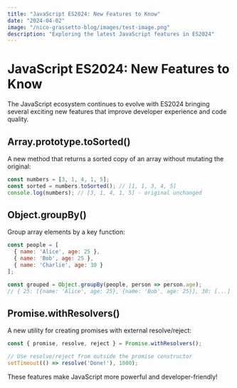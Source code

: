 ```yaml
---
title: "JavaScript ES2024: New Features to Know"
date: "2024-04-02"
image: "/nico-grassetto-blog/images/test-image.png"
description: "Exploring the latest JavaScript features in ES2024"
---
```


# JavaScript ES2024: New Features to Know

The JavaScript ecosystem continues to evolve with ES2024 bringing several exciting new features that improve developer experience and code quality.

## Array.prototype.toSorted()

A new method that returns a sorted copy of an array without mutating the original:

```javascript
const numbers = [3, 1, 4, 1, 5];
const sorted = numbers.toSorted(); // [1, 1, 3, 4, 5]
console.log(numbers); // [3, 1, 4, 1, 5] - original unchanged
```

## Object.groupBy()

Group array elements by a key function:

```javascript
const people = [
  { name: 'Alice', age: 25 },
  { name: 'Bob', age: 25 },
  { name: 'Charlie', age: 30 }
];

const grouped = Object.groupBy(people, person => person.age);
// { 25: [{name: 'Alice', age: 25}, {name: 'Bob', age: 25}], 30: [...] }
```

## Promise.withResolvers()

A new utility for creating promises with external resolve/reject:

```javascript
const { promise, resolve, reject } = Promise.withResolvers();

// Use resolve/reject from outside the promise constructor
setTimeout(() => resolve('Done!'), 1000);
```

These features make JavaScript more powerful and developer-friendly!
